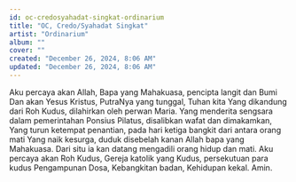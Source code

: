 ```yaml
---
id: oc-credosyahadat-singkat-ordinarium
title: "OC, Credo/Syahadat Singkat"
artist: "Ordinarium"
album: ""
cover: ""
created: "December 26, 2024, 8:06 AM"
updated: "December 26, 2024, 8:06 AM"
---
```


Aku percaya akan Allah,
Bapa yang Mahakuasa,
pencipta langit dan Bumi
Dan akan Yesus Kristus,
PutraNya yang tunggal, Tuhan kita
Yang dikandung dari Roh Kudus,
dilahirkan oleh perwan Maria.
Yang menderita sengsara
dalam pemerintahan Ponsius Pilatus,
disalibkan wafat dan dimakamkan,
Yang turun ketempat penantian,
pada hari ketiga bangkit
dari antara orang mati
Yang naik kesurga,
duduk disebelah kanan
Allah bapa yang Mahakuasa.
Dari situ ia kan datang
mengadili orang hidup dan mati.
Aku percaya akan Roh Kudus,
Gereja katolik yang Kudus,
persekutuan para kudus
Pengampunan Dosa,
Kebangkitan badan,
Kehidupan kekal.
Amin.
